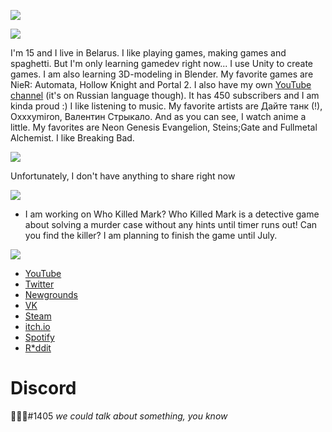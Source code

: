 <img src="https://cdn.discordapp.com/attachments/820698926733590531/985204381827878912/sikvoyo.png"></img>

<img src="https://img.itch.zone/aW1nLzkxNjgwNDQucG5n/original/F4ANF%2B.png" align="center"></img>

I'm 15 and I live in Belarus. I like playing games, making games and spaghetti. But I'm only learning gamedev right now... I use Unity to create games. I am also learning 3D-modeling in Blender. My favorite games are NieR: Automata, Hollow Knight and Portal 2. I also have my own [YouTube channel](https://www.youtube.com/c/Sikvoyo) (it's on Russian language though). It has 450 subscribers and I am kinda proud :) I like listening to music. My favorite artists are Дайте танк (!), Oxxxymiron, Валентин Стрыкало. And as you can see, I watch anime a little. My favorites are Neon Genesis Evangelion, Steins;Gate and Fullmetal Alchemist. I like Breaking Bad.

<img src="https://img.itch.zone/aW1nLzkxNjgwNDQucG5n/original/F4ANF%2B.png" align="center"></img>

Unfortunately, I don't have anything to share right now

<img src="https://img.itch.zone/aW1nLzkxNjgwNzgucG5n/original/yYkRM9.png" align="center"></img>

* I am working on Who Killed Mark? Who Killed Mark is a detective game about solving a murder case without any hints until timer runs out! Can you find the killer? I am planning to finish the game until July. 

<img src="https://img.itch.zone/aW1nLzkxNjgwOTEucG5n/original/VoZZeE.png" align="center"></img>

* [YouTube](https://www.youtube.com/c/Sikvoyo)
* [Twitter](https://twitter.com/HoyyaSenpai)
* [Newgrounds](https://sikvoyo.newgrounds.com/)
* [VK](https://vk.com/sikvoyo)
* [Steam](https://steamcommunity.com/id/sikvoyo)
* [itch.io](https://sikvoyo.itch.io/)
* [Spotify](https://open.spotify.com/user/uf54ekf86axg4lvzivm1wedqr)
* [R\*ddit](https://www.reddit.com/user/w3lcome_home_senpai)

# Discord

᲼᲼᲼#1405 *we could talk about something, you know*
